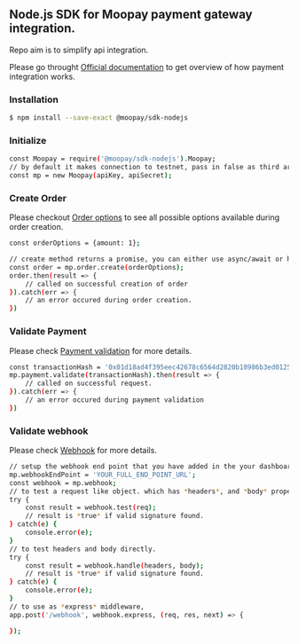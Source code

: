 ## Node.js SDK for Moopay payment gateway integration.

Repo aim is to simplify api integration.

Please go throught [Official documentation](https://docs.moopay.live) to get overview of how payment integration works.

### Installation

```sh
$ npm install --save-exact @moopay/sdk-nodejs
```

### Initialize

```sh
const Moopay = require('@moopay/sdk-nodejs').Moopay;
// by default it makes connection to testnet, pass in false as third argument to connect to production servers.
const mp = new Moopay(apiKey, apiSecret);
```

### Create Order

Please checkout [Order options](https://docs.moopay.live/api%20access/create-order/) to see all possible options available during order creation.

```sh
const orderOptions = {amount: 1};

// create method returns a promise, you can either use async/await or handle the promise yourself.
const order = mp.order.create(orderOptions);
order.then(result => {
    // called on successful creation of order
}).catch(err => {
    // an error occured during order creation.
})
```

### Validate Payment

Please check [Payment validation](https://docs.moopay.live/api%20access/validate-payment/) for more details.

```sh
const transactionHash = '0x01d18ad4f395eec42678c6564d2820b18986b3ed012527f0bf5c22ef1450fc83';
mp.payment.validate(transactionHash).then(result => {
    // called on successful request.
}).catch(err => {
    // an error occured during payment validation
})
```

### Validate webhook

Please check [Webhook](https://docs.moopay.live/api%20access/webhook/) for more details.

```sh
// setup the webhook end point that you have added in the your dashboard settings.
mp.webhookEndPoint = 'YOUR_FULL_END_POINT_URL';
const webhook = mp.webhook;
// to test a request like object. which has *headers*, and *body* property
try {
    const result = webhook.test(req);
    // result is *true* if valid signature found.
} catch(e) {
    console.error(e);
}
// to test headers and body directly.
try {
    const result = webhook.handle(headers, body);
    // result is *true* if valid signature found.
} catch(e) {
    console.error(e);
}
// to use as *express* middleware,
app.post('/webhook', webhook.express, (req, res, next) => {

});
```
